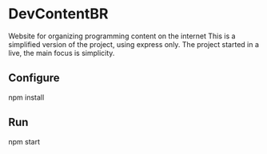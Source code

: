 # DevContentBR
Website for organizing programming content on the internet
This is a simplified version of the project, using express only.
The project started in a live, the main focus is simplicity.

## Configure
npm install

## Run
npm start
